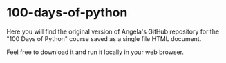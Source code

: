 # 100-days-of-python

Here you will find the original version of Angela's GitHub repository for the "100 Days of Python" course saved as a single file HTML document.
<p>Feel free to download it and run it locally in your web browser.

